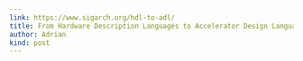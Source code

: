 ```yaml
---
link: https://www.sigarch.org/hdl-to-adl/
title: From Hardware Description Languages to Accelerator Design Languages
author: Adrian
kind: post
---
```

